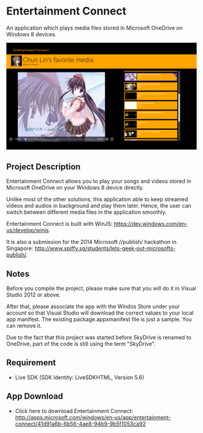 Entertainment Connect
=======================

An application which plays media files stored in Microsoft OneDrive on Windows 8 devices.

![Entertainment Connect](github-image/EntertainmentConnect.png?raw=true)

## Project Description

Entertainment Connect allows you to play your songs and videos stored in Microsoft OneDrive on your Windows 8 device directly.

Unlike most of the other solutions, this application able to keep streamed videos and audios in background and play them later. Hence, the user can switch between different media files in the application smoothly.

Entertainment Connect is built with WinJS: https://dev.windows.com/en-us/develop/winjs.

It is also a submission for the 2014 Microsoft //publish/ hackathon in Singapore: http://www.spiffy.sg/students/lets-geek-out-microsofts-publish/.

## Notes

Before you compile the project, please make sure that you will do it in Visual Studio 2012 or above.

After that, please associate the app with the Windos Store under your account so that Visual Studio will download the correct values to your local app manifest. The existing package.appxmanifest file is just a sample. You can remove it.

Due to the fact that this project was started before SkyDrive is renamed to OneDrive, part of the code is still using the term "SkyDrive".

## Requirement

 * Live SDK (SDK Identity: LiveSDKHTML, Version 5.6)

## App Download

 * Click here to download Entertainment Connect: http://apps.microsoft.com/windows/en-us/app/entertainment-connect/41d91a6b-6b56-4ae8-94b9-9b5f1053ca92
